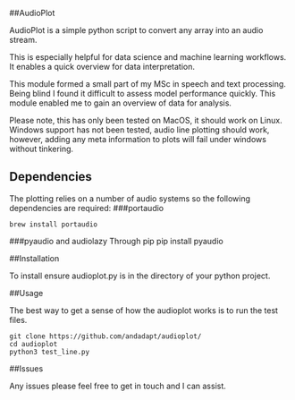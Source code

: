 ##AudioPlot

AudioPlot is a simple python script to convert any array into an audio stream.

This is especially helpful for data science and machine learning workflows. It enables a quick overview for data interpretation.

This module formed a small part of my MSc in speech and text processing. Being blind I found it difficult to assess model performance quickly. This module enabled me to gain an overview of data for analysis.

Please note, this has only been tested on MacOS, it should work on Linux. Windows support has not been tested, audio line plotting should work, however, adding any meta information to plots will fail under windows without tinkering.

## Dependencies

The plotting relies on a number of audio systems so the following dependencies are required:
###portaudio

    brew install portaudio

###pyaudio and audiolazy
Through pip
    pip install pyaudio
	
##Installation
	
To install ensure audioplot.py is in the directory of your python project.
	
##Usage
	
The best way to get a sense of how the audioplot works is to run the test files.
	
    git clone https://github.com/andadapt/audioplot/
	cd audioplot
	python3 test_line.py
	
##Issues

Any issues please feel free to get in touch and I can assist.
